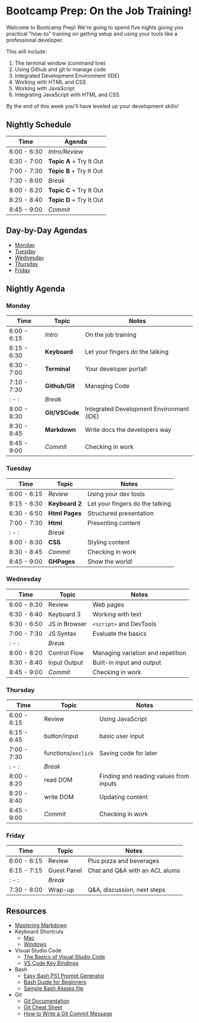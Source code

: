 # Bootcamp Prep: On the Job Training!

Welcome to Bootcamp Prep! We're going to spend five nights giving you
practical "how-to" training on getting setup and using your tools like a
professional developer. 

This will include:
1. The terminal window (command line) 
1. Using Github and git to manage code
1. Integrated Development Environment (IDE)
1. Working with HTML and CSS
1. Working with JavaScript
1. Integrating JavaScript with HTML and CSS

By the end of this week you'll have leveled up your development skills!


## Nightly Schedule

Time           | Agenda       
---            |---           
6:00 - 6:30    | _Intro/Review_     
6:30 - 7:00    | **Topic A** + Try It Out     
7:00 - 7:30    | **Topic B** + Try It Out   
7:30 - 8:00    | _Break_      
8:00 - 8:20    | **Topic C** + Try It Out       
8:20 - 8:40    | **Topic D** + Try It Out      
8:45 - 9:00    | _Commit_ 

## Day-by-Day Agendas

* [Monday](1-monday/README.md)
* [Tuesday](2-tuesday/README.md)
* [Wednesday](3-wednesday/README.md)
* [Thursday](4-thursday/README.md)
* [Friday](5-friday/README.md)

## Nightly Agenda

### Monday

Time | Topic | Notes
---|---|---
6:00 - 6:15    | _Intro_         | On the job training
6:15 - 6:30    | **Keyboard**    | Let your fingers do the talking
6:30 - 7:00    | **Terminal**    | Your developer portal!
7:10 - 7:30    | **Github/Git**  | Managing Code
: - :          | _Break_         |
8:00 - 8:30    | **Git/VSCode**  | Integrated Development Environment (IDE)
8:30 - 8:45    | **Markdown**    | Write docs the developers way
8:45 - 9:00    | _Commit_        | Checking in work

### Tuesday

Time | Topic | Notes
---|---|---
6:00 - 6:15    | _Review_       | Using your dev tools
6:15 - 6:30    | **Keyboard 2** | Let your fingers do the talking
6:30 - 6:50    | **Html Pages** | Structured presentation
7:00 - 7:30    | **Html**       | Presenting content
: - :          | _Break_        | 
8:00 - 8:30    | **CSS**        | Styling content
8:30 - 8:45    | _Commit_       | Checking in work
8:45 - 9:00    | **GHPages**    | Show the world!

### Wednesday

Time | Topic | Notes
---|---|---
6:00 - 6:30    | Review          | Web pages
6:30 - 6:40    | Keyboard 3      | Working with text
6:30 - 6:50    | JS in Browser   | `<script>` and DevTools 
7:00 - 7:30    | JS Syntax       | Evaluate the basics
: - :  | _Break_         | 
8:00 - 8:20    | Control Flow    | Managing variation and repetition
8:30 - 8:40    | Input Output | Built-in input and output
8:45 - 9:00    | _Commit_        | Checking in work

### Thursday  

Time | Topic | Notes
---|---|---
6:00 - 6:15    | Review       | Using JavaScript
6:15 - 6:45    | button/input          | basic user input
7:00 - 7:30    | functions/`onclick`    | Saving code for later
: - :  | _Break_   | 
8:00 - 8:20    | read DOM     | Finding and reading values from inputs
8:20 - 8:40    | write DOM    | Updating content
8:45 - 9:00    | _Commit_     | Checking in work

### Friday

Time | Topic | Notes
---|---|---
6:00 - 6:15    | Review         | Plus pizza and beverages
6:15 - 7:15    | Guest Panel    | Chat and Q&A with an ACL alums
: - :  | _Break_        | 
7:30 - 8:00    | Wrap-up        | Q&A, discussion, next steps

## Resources
* [Mastering Markdown](https://guides.github.com/features/mastering-markdown/)
* Keyboard Shortcuts
  * [Mac](http://www.danrodney.com/mac/)
  * [Windows](http://www.hongkiat.com/blog/100-keyboard-shortcuts-windows/)
* Visual Studio Code
  * [The Basics of Visual Studio Code](https://code.visualstudio.com/Docs/editor/codebasics)
  * [VS Code Key Bindings](http://www.hongkiat.com/blog/key-binding-management-visual-studio-code/)
* Bash
  * [Easy Bash PS1 Prompt Generator](https://ezprompt.net)
  * [Bash Guide for Beginners](http://tille.garrels.be/training/bash/)
  * [Sample Bash Aliases file](code/bash_aliases.md)
* Git
  * [Git Documentation](https://git-scm.com/docs)
  * [Git Cheat Sheet](https://www.git-tower.com/blog/git-cheat-sheet/)
  * [How to Write a Git Commit Message](http://chris.beams.io/posts/git-commit/)
